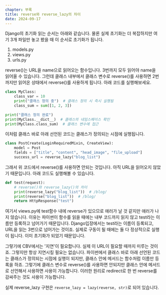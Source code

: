 ```yaml
---
chapter: 부록
title: reverse와 reverse_lazy의 차이
date: 2024-09-17
---
```


Django의 초기화 읽는 순서는 아래와 같습니다. 물론 실제 초기화는 더 복잡하지만 여기 3개 파일만 놓고 봤을 때 이 순서로 초기화가 됩니다.

1. models.py
2. views.py
3. urls.py

reverse()는 URL을 name으로 읽어오는 함수입니다. 3번까지 모두 읽어야 name을 읽어올 수 있습니다. 그런데 클래스 내부에서 클래스 변수로 reverse()를 사용하면 2번까지만 읽어온 상태에서 reverse()를 사용하게 됩니다. 아래 코드를 실행해보세요.

```python
class MyClass:
    class_var = 10
    print("클래스 정의 중")  # 클래스 정의 시 즉시 실행됨
    class_sum = sum([1, 2, 3])
    
print("클래스 정의 완료")
print(MyClass.__dict__)  # 클래스의 네임스페이스 확인
print(MyClass.class_sum)  # 클래스 변수에 접근
```

이처럼 클래스 바로 아래 선언된 코드는 클래스가 정의되는 시점에 실행됩니다.

```python
class PostCreate(LoginRequiredMixin, CreateView):
    model = Post
    fields = ["title", "content", "head_image", "file_upload"]
    success_url = reverse_lazy("blog_list")
```

그래서 위 코드에서 reverse()를 사용하면 안되는 것입니다. 아직 URL을 읽어오지 않았기 때문입니다. 아래 코드도 실행해볼 수 있습니다.

```python
def test(request):
    # reverse()와 reverse_lazy()의 차이
    print(reverse_lazy("blog_list"))  # /blog/
    print(reverse("blog_list"))  # /blog/
    return HttpResponse("test")
```

여기서 views.py에 test함수 내에 reverse가 있으므로 애러가 날 것 같지만 애러가 나지 않습니다. 이유는 파이썬이 함수를 읽을 때에는 내부 코드까지 읽지 않고 test라는 이름만 등록하고 넘어가기 때문입니다. Django입장에서는 test라는 이름이 등록되고, URL을 읽는 3번으로 넘어가는 것이죠. 실제로 구동이 될 때에는 둘 다 정상적으로 실행이 됩니다. 이미 초기화가 되었기 때문입니다.

그렇기에 CBV에서는 '지연'이 필요합니다. 실제 이 URL이 필요할 때까지 미루는 것이죠. 그렇지만 항상 지연시킬 필요는 없습니다. 파이썬에서 클래스 바로 아래 선언된 코드는 클래스가 정의되는 시점에 실행이 되지만, 클래스 안에 메서드는 함수처럼 이름만 등록을 하죠. 그렇기에 클래스 변수로 reverse()를 사용하면 안되지만 클래스 안에 메서드로 선언해서 사용하면 사용이 가능합니다. 이러한 원리로 redirect로 한 번 reverse를 감싸주는 것도 사용이 가능합니다.

실제 reverse_lazy 구현은 `reverse_lazy = lazy(reverse, str)`로 되어 있습니다.